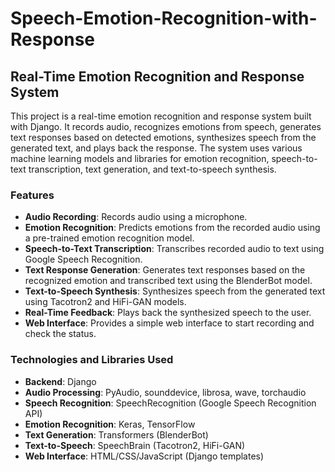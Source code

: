 # Speech-Emotion-Recognition-with-Response

## Real-Time Emotion Recognition and Response System

This project is a real-time emotion recognition and response system built with Django. It records audio, recognizes emotions from speech, generates text responses based on detected emotions, synthesizes speech from the generated text, and plays back the response. The system uses various machine learning models and libraries for emotion recognition, speech-to-text transcription, text generation, and text-to-speech synthesis.

### Features
- **Audio Recording**: Records audio using a microphone.
- **Emotion Recognition**: Predicts emotions from the recorded audio using a pre-trained emotion recognition model.
- **Speech-to-Text Transcription**: Transcribes recorded audio to text using Google Speech Recognition.
- **Text Response Generation**: Generates text responses based on the recognized emotion and transcribed text using the BlenderBot model.
- **Text-to-Speech Synthesis**: Synthesizes speech from the generated text using Tacotron2 and HiFi-GAN models.
- **Real-Time Feedback**: Plays back the synthesized speech to the user.
- **Web Interface**: Provides a simple web interface to start recording and check the status.

### Technologies and Libraries Used
- **Backend**: Django
- **Audio Processing**: PyAudio, sounddevice, librosa, wave, torchaudio
- **Speech Recognition**: SpeechRecognition (Google Speech Recognition API)
- **Emotion Recognition**: Keras, TensorFlow
- **Text Generation**: Transformers (BlenderBot)
- **Text-to-Speech**: SpeechBrain (Tacotron2, HiFi-GAN)
- **Web Interface**: HTML/CSS/JavaScript (Django templates)


